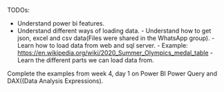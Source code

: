 TODOs: 

- Understand power bi features.
- Understand different ways of loading data.
        - Understand how to get json, excel and csv data(Files were shared in the WhatsApp group).
        - Learn how to load data from web and sql server.
            - Example: https://en.wikipedia.org/wiki/2020_Summer_Olympics_medal_table
        - Learn the different parts we can load data from.

Complete the examples from week 4, day 1 on Power BI Power Query and DAX((Data Analysis Expressions). 
